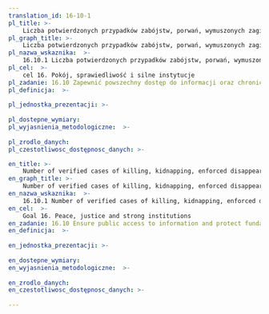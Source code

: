 ```yaml
---
translation_id: 16-10-1
pl_title: >-
    Liczba potwierdzonych przypadków zabójstw, porwań, wymuszonych zaginięć, bezpodstawnych zatrzymań i torturowań dziennikarzy, pracowników związanych z mediami, związkowców i obrońców praw człowieka, w ciągu ostatnich 12 miesięcy
pl_graph_title: >-
    Liczba potwierdzonych przypadków zabójstw, porwań, wymuszonych zaginięć, bezpodstawnych zatrzymań i torturowań dziennikarzy, pracowników związanych z mediami, związkowców i obrońców praw człowieka, w ciągu ostatnich 12 miesięcy
pl_nazwa_wskaznika:  >-
    16.10.1 Liczba potwierdzonych przypadków zabójstw, porwań, wymuszonych zaginięć, bezpodstawnych zatrzymań i torturowań dziennikarzy, pracowników związanych z mediami, związkowców i obrońców praw człowieka, w ciągu ostatnich 12 miesięcy
pl_cel:  >-
    cel 16. Pokój, sprawiedliwość i silne instytucje
pl_zadanie: 16.10 Zapewnić powszechny dostęp do informacji oraz chronić podstawowe wolności, zgodnie z krajową legislacją i międzynarodowymi porozumieniami
pl_definicja:  >-
    
pl_jednostka_prezentacji: >-
    
pl_dostepne_wymiary: 
pl_wyjasnienia_metodologiczne:  >-
    
pl_zrodlo_danych: 
pl_czestotliwosc_dostępnosc_danych: >-

en_title: >-
    Number of verified cases of killing, kidnapping, enforced disappearance, arbitrary detention and torture of journalists, associated media personnel, trade unionists and human rights advocates in the previous 12 months
en_graph_title: >-
    Number of verified cases of killing, kidnapping, enforced disappearance, arbitrary detention and torture of journalists, associated media personnel, trade unionists and human rights advocates in the previous 12 months
en_nazwa_wskaznika:  >-
    16.10.1 Number of verified cases of killing, kidnapping, enforced disappearance, arbitrary detention and torture of journalists, associated media personnel, trade unionists and human rights advocates in the previous 12 months
en_cel:  >-
    Goal 16. Peace, justice and strong institutions
en_zadanie: 16.10 Ensure public access to information and protect fundamental freedoms, in accordance with national legislation and international agreements
en_definicja:  >-
    
en_jednostka_prezentacji: >-
    
en_dostepne_wymiary: 
en_wyjasnienia_metodologiczne:  >-
    
en_zrodlo_danych: 
en_czestotliwosc_dostępnosc_danych: >-
    
---
```

